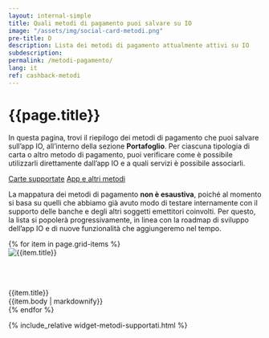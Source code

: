 ```yaml
---
layout: internal-simple
title: Quali metodi di pagamento puoi salvare su IO
image: "/assets/img/social-card-metodi.png"
pre-title: D
description: Lista dei metodi di pagamento attualmente attivi su IO
subdescription:
permalink: /metodi-pagamento/
lang: it
ref: cashback-metodi
---
```


<div class="container container--mid  my-5 my-md-0">
<h1 class="mb-2 mb-md-3 text-primary">{{page.title}}</h1>
<p class="mb-2 mr-0 mr-md-5 text-primary">
In questa pagina, trovi il riepilogo dei metodi di pagamento che puoi salvare sull’app IO, all’interno della sezione <b>Portafoglio</b>. Per ciascuna tipologia di carta o altro metodo di pagamento, puoi verificare come è possibile utilizzarli direttamente dall’app IO e a quali servizi è possibile associarli.
</p>
<div class="my-3 my-md-4">
<a class="btn btn-primary text-uppercase px-3 px-md-5 mr-2 mb-2 mb-md-0" href="#cards" title="Carte supportate">Carte supportate</a>
<a class="btn btn-outline-primary text-uppercase px-3 px-md-5" href="#apps" title="App e altri metodi">App e altri metodi</a>
</div>
<p class="font-size-reset">
La mappatura dei metodi di pagamento <b>non è esaustiva</b>, poiché al momento si basa su quelli che abbiamo già avuto modo di testare internamente con il supporto delle banche e degli altri soggetti emettitori coinvolti. 
Per questo, la lista si popolerà progressivamente, in linea con la roadmap di sviluppo dell’app IO e di nuove funzionalità che aggiungeremo nel tempo. 
</p>
<div class="row my-2 my-md-5">
    {% for item in page.grid-items %}
        <div class="col-md-4 mb-3 mb-md-0">
            <div class="bg-white rounded-l shadow h-100 py-4 px-2 px-md-5 ">
                <div class="d-flex justify-content-center" style="height: 80px"><img class="align-self-center" src="{{item.img}}" alt="{{item.title}}"></div>
                <div class="text-primary font-weight-bold text-center my-2">{{item.title}}</div>
                <div class="font-size-reset text-center">{{item.body | markdownify}}</div>
            </div>
        </div>
    {% endfor %}
</div>
</div><!--/.container-->

{% include_relative widget-metodi-supportati.html %}
